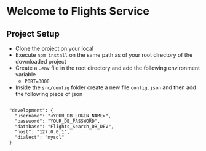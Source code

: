  # Welcome to Flights Service

 ## Project Setup
 - Clone the project on your local
 - Execute `npm install` on the same path as of your root directory of the downloaded project
 - Create a `.env` file in the root directory and add the following environment variable
    - `PORT=3000`
 - Inside the `src/config` folder create a new file `config.json` and then add the following piece of json


 ```
 
  "development": {
    "username": "<YOUR_DB_LOGIN_NAME>",
    "password": "YOUR_DB_PASSWORD",
    "database": "Flights_Search_DB_DEV",
    "host": "127.0.0.1",
    "dialect": "mysql"
  }
 ```

